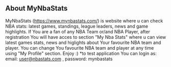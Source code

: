 ## About MyNbaStats

MyNbaStats (https://www.mynbastats.com/) is website where u can check NBA stats: latest games, standings, league leaders, news and game highlights. If You are a fan of any NBA Team or/and NBA Player, after registration You will have acces to section "My Nba Stats" where u can view latest games stats, news and higlights about Your favourite NBA team and player. You can change You favourite NBA team and player at any time using "My Profile" section. Enjoy :)
*to test application You can login as: email: user@nbastats.com , password: mynbastats
